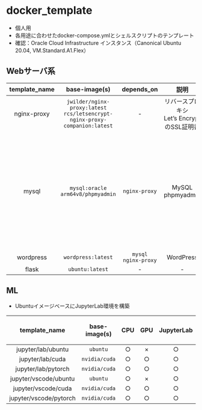 # docker_template

- 個人用
- 各用途に合わせたdocker-compose.ymlとシェルスクリプトのテンプレート
- 確認：Oracle Cloud Infrastructure インスタンス（Canonical Ubuntu 20.04, VM.Standard.A1.Flex）

## Webサーバ系
| template_name | base-image(s) | depends_on | 説明 | 注意 |
| :---: | :---: | :---: | :---: | :---: |
| nginx-proxy | `jwilder/nginx-proxy:latest`<br>`rcs/letsencrypt-nginx-proxy-companion:latest` | - | リバースプロキシ<br>Let’s EncryptのSSL証明書 | - |
| mysql | `mysql:oracle`<br>`arm64v8/phpmyadmin` | `nginx-proxy` | MySQL<br>phpmyadmin | ARMアーキテクチャ用のdockerイメージを使用。環境に合わせて編集してください。 |
| wordpress | `wordpress:latest` | `mysql`<br>`nginx-proxy` | WordPress | - |
| flask | `ubuntu:latest` | - | - | - |

## ML
- UbuntuイメージベースにJupyterLab環境を構築

| template_name | base-image(s) | CPU | GPU | JupyterLab | VSCode（Remote Development） |
| :---: | :---: | :---: | :---: | :---: | :---: |
| jupyter/lab/ubuntu | `ubuntu` | ○ | × | ○ | × |
| jupyter/lab/cuda | `nvidia/cuda` | ○ | ○ | ○ | × |
| jupyter/lab/pytorch | `nvidia/cuda` | ○ | ○ | ○ | × |
| jupyter/vscode/ubuntu | `ubuntu` | ○ | × | ○ | ○ |
| jupyter/vscode/cuda | `nvidia/cuda` | ○ | ○ | ○ | ○ |
| jupyter/vscode/pytorch | `nvidia/cuda` | ○ | ○ | ○ | ○ |
